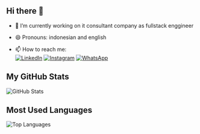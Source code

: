 ## Hi there 👋

<!--
**iskhakmuhamad/iskhakmuhamad** is a ✨ _special_ ✨ repository because its `README.md` (this file) appears on your GitHub profile.

-->

 - 🔭 I’m currently working on it consultant company as fullstack enggineer
 - 😄 Pronouns: indonesian and english
 
- 📫 How to reach me: <br/>
[![LinkedIn](https://img.shields.io/badge/LinkedIn-0077B5?logo=linkedin&logoColor=white)](https://www.linkedin.com/in/muhamad-iskhak123/)
[![Instagram](https://img.shields.io/badge/Instagram-E4405F?logo=instagram&logoColor=white)](https://www.instagram.com/iskhak.muhamad_/)
[![WhatsApp](https://img.shields.io/badge/WhatsApp-25D366?logo=whatsapp&logoColor=white)](https://wa.me/+6289630896003)

## My GitHub Stats

![GitHub Stats](https://github-readme-stats.vercel.app/api?username=iskhakmuhamad&show_icons=true&theme=dark)

## Most Used Languages

![Top Languages](https://github-readme-stats.vercel.app/api/top-langs/?username=iskhakmuhamad&layout=compact&theme=dark)
